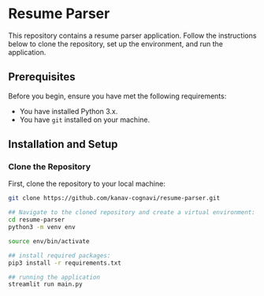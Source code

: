 # Resume Parser

This repository contains a resume parser application. Follow the instructions below to clone the repository, set up the environment, and run the application.

## Prerequisites

Before you begin, ensure you have met the following requirements:
- You have installed Python 3.x.
- You have `git` installed on your machine.

## Installation and Setup

### Clone the Repository

First, clone the repository to your local machine:

```bash
git clone https://github.com/kanav-cognavi/resume-parser.git

## Navigate to the cloned repository and create a virtual environment:
cd resume-parser
python3 -m venv env

source env/bin/activate

## install required packages:
pip3 install -r requirements.txt

## running the application
streamlit run main.py
